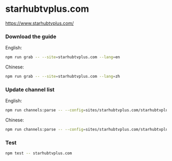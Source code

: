 # starhubtvplus.com

https://www.starhubtvplus.com/

### Download the guide

English:

```sh
npm run grab -- --site=starhubtvplus.com --lang=en
```

Chinese:

```sh
npm run grab -- --site=starhubtvplus.com --lang=zh
```

### Update channel list

English:

```sh
npm run channels:parse -- --config=sites/starhubtvplus.com/starhubtvplus.com.config.js --output=sites/starhubtvplus.com/starhubtvplus.com_en.channels.xml --set=lang:en
```

Chinese:

```sh
npm run channels:parse -- --config=sites/starhubtvplus.com/starhubtvplus.com.config.js --output=sites/starhubtvplus.com/starhubtvplus.com_zh.channels.xml --set=lang:zh
```

### Test

```sh
npm test -- starhubtvplus.com
```
